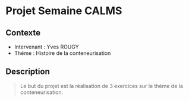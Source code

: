 # Projet Semaine CALMS

## Contexte

- Intervenant : Yves ROUGY
- Thème : Histoire de la conteneurisation

## Description

>Le but du projet est la réalisation de 3 exercices sur le thème de la conteneurisation.
